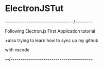 # ElectronJSTut
-----------------------------------/---------

Following Electron.js First Application tutorial

+also trying to learn how to sync up my github

with vscode 



--/------------------------------------------
